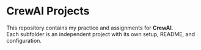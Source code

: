 # CrewAI Projects

This repository contains my practice and assignments for **CrewAI**.  
Each subfolder is an independent project with its own setup, README, and configuration.
